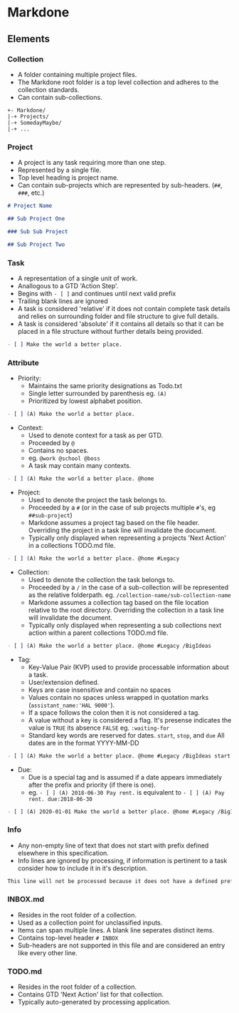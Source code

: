 # Markdone

## Elements

### Collection

- A folder containing multiple project files.
- The Markdone root folder is a top level collection and adheres to the collection standards.
- Can contain sub-collections.

```text
+- Markdone/
|-+ Projects/
|-+ SomedayMaybe/
|-+ ...
```

### Project

- A project is any task requiring more than one step.
- Represented by a single file.
- Top level heading is project name.
- Can contain sub-projects which are represented by sub-headers. (`##`, `###`, etc.)

```markdown
# Project Name

## Sub Project One

### Sub Sub Project

## Sub Project Two
```

### Task

- A representation of a single unit of work.
- Anallogous to a GTD 'Action Step'.
- Begins with `- [ ]` and continues until next valid prefix
- Trailing blank lines are ignored
- A task is considered 'relative' if it does not contain complete task details and relies on surrounding folder and file structure to give full details.
- A task is considered 'absolute' if it contains all details so that it can be placed in a file structure without further details being provided.

```markdown
- [ ] Make the world a better place.
```

### Attribute

- Priority:
  - Maintains the same priority designations as Todo.txt
  - Single letter surrounded by parenthesis eg. `(A)`
  - Prioritized by lowest alphabet position.

```markdown
- [ ] (A) Make the world a better place.
```

- Context:
  - Used to denote context for a task as per GTD.
  - Proceeded by `@`
  - Contains no spaces.
  - eg. `@work @school @boss`
  - A task may contain many contexts.

```markdown
- [ ] (A) Make the world a better place. @home
```

- Project:
  - Used to denote the project the task belongs to.
  - Proceeded by a `#` (or in the case of sub projects multiple `#`'s, eg `##sub-project`)
  - Markdone assumes a project tag based on the file header. Overriding the project in a task line will invalidate the document.
  - Typically only displayed when representing a projects 'Next Action' in a collections TODO.&#8203;md file.

```markdown
- [ ] (A) Make the world a better place. @home #Legacy
```

- Collection:
  - Used to denote the collection the task belongs to.
  - Proceeded by a `/` in the case of a sub-collection will be represented as the relative folderpath. eg. `/collection-name/sub-collection-name`
  - Markdone assumes a collection tag based on the file location relative to the root directory. Overriding the collection in a task line will invalidate the document.
  - Typically only displayed when representing a sub collections next action within a parent collections TODO.&#8203;md file.

```markdown
- [ ] (A) Make the world a better place. @home #Legacy /BigIdeas
```

- Tag:
  - Key-Value Pair (KVP) used to provide processable information about a task.
  - User/extension defined.
  - Keys are case insensitive and contain no spaces
  - Values contain no spaces unless wrapped in quotation marks (`assistant_name:'HAL 9000'`).
  - If a space follows the colon then it is not considered a tag.
  - A value without a key is considered a flag. It's presense indicates the value is `TRUE` its absence `FALSE` eg. `:waiting-for`
  - Standard key words are reserved for dates. `start`, `stop`, and `due` All dates are in the format YYYY-MM-DD

```markdown
- [ ] (A) Make the world a better place. @home #Legacy /BigIdeas start:2018-01-01 :waiting-for
```

- Due:
  - Due is a special tag and is assumed if a date appears immediately after the prefix and priority (if there is one).
  - eg. `- [ ] (A) 2018-06-30 Pay rent.` is equivalent to `- [ ] (A) Pay rent. due:2018-06-30`

```markdown
- [ ] (A) 2020-01-01 Make the world a better place. @home #Legacy /BigIdeas start:2018-01-01 :waiting-for
```

### Info

- Any non-empty line of text that does not start with prefix defined elsewhere in this specification.
- Info lines are ignored by processing, if information is pertinent to a task consider how to include it in it's description.

```markdown
This line will not be processed because it does not have a defined prefix.
```

### INBOX.&#8203;md <!--- Using zero width space character to prevent auto-linking -->

- Resides in the root folder of a collection.
- Used as a collection point for unclassified inputs.
- Items can span multiple lines. A blank line seperates distinct items.
- Contains top-level header `# INBOX`
- Sub-headers are not supported in this file and are considered an entry like every other line.

### TODO.&#8203;md <!--- Using zero width space character to prevent auto-linking -->

- Resides in the root folder of a collection.
- Contains GTD 'Next Action' list for that collection.
- Typically auto-generated by processing application.
